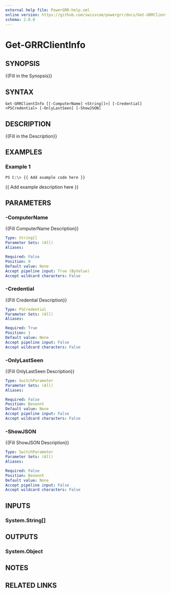 ```yaml
---
external help file: PowerGRR-help.xml
online version: https://github.com/swisscom/powergrr/docs/Get-GRRClientInfo.md
schema: 2.0.0
---
```


# Get-GRRClientInfo

## SYNOPSIS
{{Fill in the Synopsis}}

## SYNTAX

```
Get-GRRClientInfo [[-ComputerName] <String[]>] [-Credential] <PSCredential> [-OnlyLastSeen] [-ShowJSON]
```

## DESCRIPTION
{{Fill in the Description}}

## EXAMPLES

### Example 1
```
PS C:\> {{ Add example code here }}
```

{{ Add example description here }}

## PARAMETERS

### -ComputerName
{{Fill ComputerName Description}}

```yaml
Type: String[]
Parameter Sets: (All)
Aliases: 

Required: False
Position: 0
Default value: None
Accept pipeline input: True (ByValue)
Accept wildcard characters: False
```

### -Credential
{{Fill Credential Description}}

```yaml
Type: PSCredential
Parameter Sets: (All)
Aliases: 

Required: True
Position: 1
Default value: None
Accept pipeline input: False
Accept wildcard characters: False
```

### -OnlyLastSeen
{{Fill OnlyLastSeen Description}}

```yaml
Type: SwitchParameter
Parameter Sets: (All)
Aliases: 

Required: False
Position: Benannt
Default value: None
Accept pipeline input: False
Accept wildcard characters: False
```

### -ShowJSON
{{Fill ShowJSON Description}}

```yaml
Type: SwitchParameter
Parameter Sets: (All)
Aliases: 

Required: False
Position: Benannt
Default value: None
Accept pipeline input: False
Accept wildcard characters: False
```

## INPUTS

### System.String[]


## OUTPUTS

### System.Object

## NOTES

## RELATED LINKS

